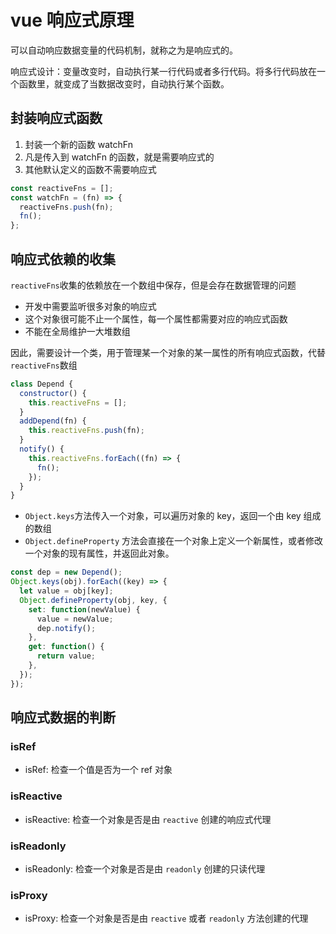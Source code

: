 # vue 响应式原理

可以自动响应数据变量的代码机制，就称之为是响应式的。

响应式设计：变量改变时，自动执行某一行代码或者多行代码。将多行代码放在一个函数里，就变成了当数据改变时，自动执行某个函数。

## 封装响应式函数

1. 封装一个新的函数 watchFn
2. 凡是传入到 watchFn 的函数，就是需要响应式的
3. 其他默认定义的函数不需要响应式

```js
const reactiveFns = [];
const watchFn = (fn) => {
  reactiveFns.push(fn);
  fn();
};
```

## 响应式依赖的收集

`reactiveFns`收集的依赖放在一个数组中保存，但是会存在数据管理的问题

- 开发中需要监听很多对象的响应式
- 这个对象很可能不止一个属性，每一个属性都需要对应的响应式函数
- 不能在全局维护一大堆数组

因此，需要设计一个类，用于管理某一个对象的某一属性的所有响应式函数，代替`reactiveFns`数组

```js
class Depend {
  constructor() {
    this.reactiveFns = [];
  }
  addDepend(fn) {
    this.reactiveFns.push(fn);
  }
  notify() {
    this.reactiveFns.forEach((fn) => {
      fn();
    });
  }
}
```

- `Object.keys`方法传入一个对象，可以遍历对象的 key，返回一个由 key 组成的数组
- `Object.defineProperty` 方法会直接在一个对象上定义一个新属性，或者修改一个对象的现有属性，并返回此对象。

```js
const dep = new Depend();
Object.keys(obj).forEach((key) => {
  let value = obj[key];
  Object.defineProperty(obj, key, {
    set: function(newValue) {
      value = newValue;
      dep.notify();
    },
    get: function() {
      return value;
    },
  });
});
```

## 响应式数据的判断

### isRef

- isRef: 检查一个值是否为一个 ref 对象

### isReactive

- isReactive: 检查一个对象是否是由 `reactive` 创建的响应式代理

### isReadonly

- isReadonly: 检查一个对象是否是由 `readonly` 创建的只读代理

### isProxy

- isProxy: 检查一个对象是否是由 `reactive` 或者 `readonly` 方法创建的代理
